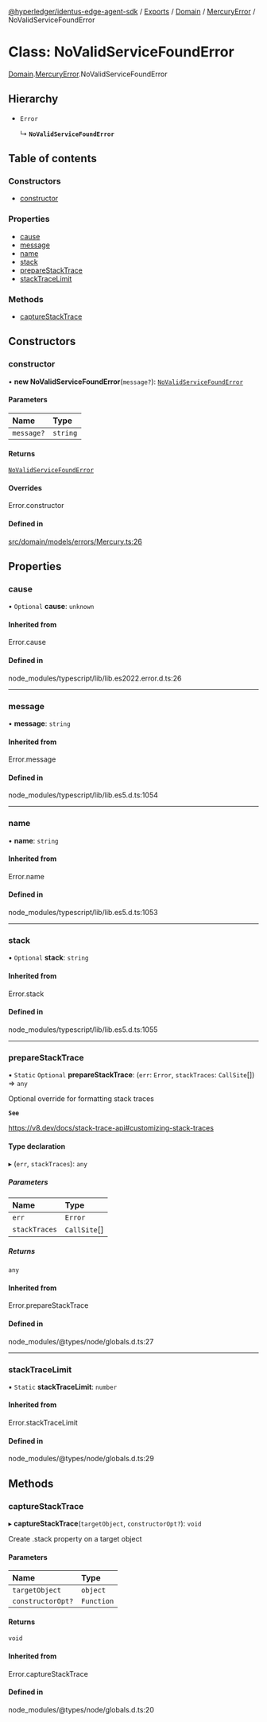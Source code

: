 [@hyperledger/identus-edge-agent-sdk](../README.md) / [Exports](../modules.md) / [Domain](../modules/Domain.md) / [MercuryError](../modules/Domain.MercuryError.md) / NoValidServiceFoundError

# Class: NoValidServiceFoundError

[Domain](../modules/Domain.md).[MercuryError](../modules/Domain.MercuryError.md).NoValidServiceFoundError

## Hierarchy

- `Error`

  ↳ **`NoValidServiceFoundError`**

## Table of contents

### Constructors

- [constructor](Domain.MercuryError.NoValidServiceFoundError.md#constructor)

### Properties

- [cause](Domain.MercuryError.NoValidServiceFoundError.md#cause)
- [message](Domain.MercuryError.NoValidServiceFoundError.md#message)
- [name](Domain.MercuryError.NoValidServiceFoundError.md#name)
- [stack](Domain.MercuryError.NoValidServiceFoundError.md#stack)
- [prepareStackTrace](Domain.MercuryError.NoValidServiceFoundError.md#preparestacktrace)
- [stackTraceLimit](Domain.MercuryError.NoValidServiceFoundError.md#stacktracelimit)

### Methods

- [captureStackTrace](Domain.MercuryError.NoValidServiceFoundError.md#capturestacktrace)

## Constructors

### constructor

• **new NoValidServiceFoundError**(`message?`): [`NoValidServiceFoundError`](Domain.MercuryError.NoValidServiceFoundError.md)

#### Parameters

| Name | Type |
| :------ | :------ |
| `message?` | `string` |

#### Returns

[`NoValidServiceFoundError`](Domain.MercuryError.NoValidServiceFoundError.md)

#### Overrides

Error.constructor

#### Defined in

[src/domain/models/errors/Mercury.ts:26](https://github.com/hyperledger/identus-edge-agent-sdk-ts/blob/b1a74ed6fd4a9050ce3bb69d50435414a88a059a/src/domain/models/errors/Mercury.ts#L26)

## Properties

### cause

• `Optional` **cause**: `unknown`

#### Inherited from

Error.cause

#### Defined in

node_modules/typescript/lib/lib.es2022.error.d.ts:26

___

### message

• **message**: `string`

#### Inherited from

Error.message

#### Defined in

node_modules/typescript/lib/lib.es5.d.ts:1054

___

### name

• **name**: `string`

#### Inherited from

Error.name

#### Defined in

node_modules/typescript/lib/lib.es5.d.ts:1053

___

### stack

• `Optional` **stack**: `string`

#### Inherited from

Error.stack

#### Defined in

node_modules/typescript/lib/lib.es5.d.ts:1055

___

### prepareStackTrace

▪ `Static` `Optional` **prepareStackTrace**: (`err`: `Error`, `stackTraces`: `CallSite`[]) => `any`

Optional override for formatting stack traces

**`See`**

https://v8.dev/docs/stack-trace-api#customizing-stack-traces

#### Type declaration

▸ (`err`, `stackTraces`): `any`

##### Parameters

| Name | Type |
| :------ | :------ |
| `err` | `Error` |
| `stackTraces` | `CallSite`[] |

##### Returns

`any`

#### Inherited from

Error.prepareStackTrace

#### Defined in

node_modules/@types/node/globals.d.ts:27

___

### stackTraceLimit

▪ `Static` **stackTraceLimit**: `number`

#### Inherited from

Error.stackTraceLimit

#### Defined in

node_modules/@types/node/globals.d.ts:29

## Methods

### captureStackTrace

▸ **captureStackTrace**(`targetObject`, `constructorOpt?`): `void`

Create .stack property on a target object

#### Parameters

| Name | Type |
| :------ | :------ |
| `targetObject` | `object` |
| `constructorOpt?` | `Function` |

#### Returns

`void`

#### Inherited from

Error.captureStackTrace

#### Defined in

node_modules/@types/node/globals.d.ts:20
